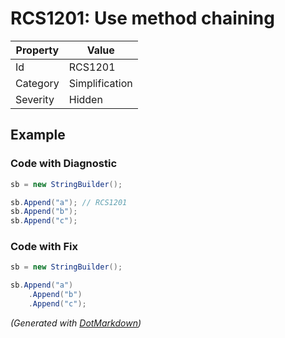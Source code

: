 # RCS1201: Use method chaining

| Property | Value          |
| -------- | -------------- |
| Id       | RCS1201        |
| Category | Simplification |
| Severity | Hidden         |

## Example

### Code with Diagnostic

```csharp
sb = new StringBuilder();

sb.Append("a"); // RCS1201
sb.Append("b");
sb.Append("c");
```

### Code with Fix

```csharp
sb = new StringBuilder();

sb.Append("a")
    .Append("b")
    .Append("c");
```


*\(Generated with [DotMarkdown](http://github.com/JosefPihrt/DotMarkdown)\)*